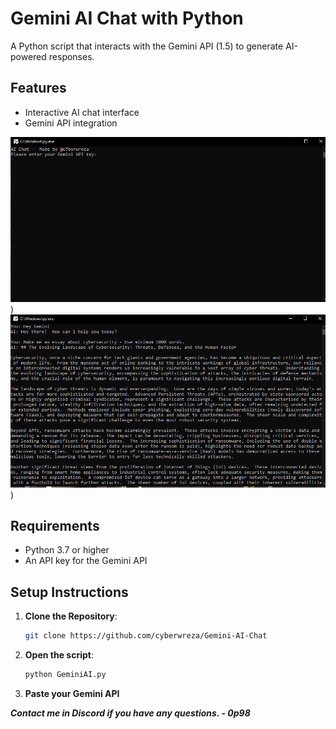 # Gemini AI Chat with Python

A Python script that interacts with the Gemini API (1.5) to generate AI-powered responses.

## Features
- Interactive AI chat interface
- Gemini API integration


![](Media1.PNG))
![](Media2.PNG)) 



## Requirements
- Python 3.7 or higher
- An API key for the Gemini API 

## Setup Instructions

1. **Clone the Repository**:
   ```bash
   git clone https://github.com/cyberwreza/Gemini-AI-Chat


2. **Open the script**:
   ```bash
   python GeminiAI.py

3. **Paste your Gemini API**



***Contact me in Discord if you have any questions. - 0p98***





